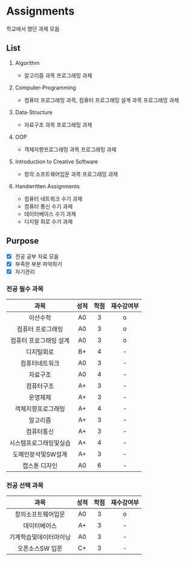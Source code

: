 # Assignments

학교에서 했던 과제 모음

## List

1. Algorithm

   - 알고리즘 과목 프로그래밍 과제

2. Computer-Programming

   - 컴퓨터 프로그래밍 과목, 컴퓨터 프로그래밍 설계 과목 프로그래밍 과제

3. Data-Structure

   - 자료구조 과목 프로그래밍 과제

4. OOP

   - 객체지향프로그래밍 과목 프로그래밍 과제

5. Introduction to Creative Software

   - 창의 소프트웨어입문 과목 프로그래밍 과제

6. Handwritten Assignments
   - 컴퓨터 네트워크 수기 과제
   - 컴퓨터 통신 수기 과제
   - 데이터베이스 수기 과제
   - 디지털 회로 수기 과제

## Purpose

- [x] 전공 공부 자료 모음
- [x] 부족한 부분 파악하기
- [x] 자기관리

### 전공 필수 과목

<table stype = "border:1px solid green; text-align:center">
  <thead>
    <tr>
      <th style = "text-align:center">과목</th>
      <th style = "text-align:center">성적</th>
      <th style = "text-align:center">학점</th>
      <th style = "text-align:center">재수강여부</th>
    </tr>
  </thead>
  <tbody>
    <tr>
      <td style="text-align:center">이산수학</td>
      <td style="text-align:center">A0</td>
      <td style="text-align:center">3</td>
      <td style="text-align:center">o</td>
    </tr>
     <tr>
      <td style="text-align:center">컴퓨터 프로그래밍</td>
      <td style="text-align:center">A0</td>
      <td style="text-align:center">3</td>
       <td style="text-align:center">o</td>
    </tr>
     <tr>
      <td style="text-align:center">컴퓨터 프로그래밍 설계</td>
      <td style="text-align:center">A0</td>
      <td style="text-align:center">3</td>
       <td style="text-align:center">o</td>
    </tr>
     <tr>
      <td style="text-align:center">디지털회로</td>
      <td style="text-align:center">B+</td>
      <td style="text-align:center">4</td>
       <td style="text-align:center">-</td>
    </tr>
     <tr>
      <td style ="text-align:center">컴퓨터네트워크</td>
      <td style ="text-align:center">A0</td>
      <td style ="text-align:center">3</td>
       <td style="text-align:center">-</td>
    </tr>
     <tr>
      <td style ="text-align:center">자료구조</td>
      <td style ="text-align:center">A0</td>
      <td style ="text-align:center">4</td>
       <td style="text-align:center">-</td>
    </tr>
     <tr>
      <td style ="text-align : center">컴퓨터구조</td>
      <td style ="text-align : center">A+</td>
      <td style ="text-align : center">3</td>
       <td style="text-align:center">-</td>
    </tr>
     <tr>
      <td style ="text-align:center">운영체제</td>
      <td style ="text-align:center">A+</td>
      <td style ="text-align:center">3</td>
       <td style="text-align:center">-</td>
    </tr>
     <tr>
      <td style ="text-align:center">객체지향프로그래밍</td>
      <td style ="text-align:center">A+</td>
      <td style ="text-align:center">4</td>
       <td style="text-align:center">-</td>
    </tr>
     <tr>
      <td style ="text-align:center">알고리즘</td>
      <td style ="text-align:center">A+</td>
      <td style ="text-align:center">3</td>
       <td style="text-align:center">-</td>
    </tr>
     <tr>
      <td style ="text-align:center">컴퓨터통신</td>
      <td style ="text-align:center">A+</td>
      <td style ="text-align:center">3</td>
       <td style="text-align:center">-</td>
    </tr>
     <tr>
      <td style ="text-align:center">시스템프로그래밍및실습</td>
      <td style ="text-align:center">A+</td>
      <td style ="text-align:center">4</td>
       <td style="text-align:center">-</td>
    </tr>
     <tr>
      <td style ="text-align:center">도메인분석및SW설계</td>
      <td style ="text-align:center">A+</td>
      <td style ="text-align:center">3</td>
       <td style="text-align:center">-</td>
    </tr>
     <tr>
      <td style ="text-align:center">캡스톤 디자인</td>
      <td style ="text-align:center">A0</td>
      <td style ="text-align:center">6</td>
       <td style="text-align:center">-</td>
    </tr>
  </tbody>
</table>

### 전공 선택 과목

<table stype = "border:1px solid green; text-align:center">
  <thead>
    <tr>
      <th style = "text-align:center">과목</th>
      <th style = "text-align:center">성적</th>
      <th style = "text-align:center">학점</th>
      <th style = "text-align:center">재수강여부</th>
    </tr>
  </thead>
  <tbody>
    <tr>
      <td style="text-align:center">창의소프트웨어입문</td>
      <td style="text-align:center">A0</td>
      <td style="text-align:center">3</td>
      <td style="text-align:center">o</td>
    </tr>
    <tr>
      <td style="text-align:center">데이터베이스</td>
      <td style="text-align:center">A+</td>
      <td style="text-align:center">3</td>
       <td style="text-align:center">-</td>
    </tr>
    <tr>
      <td style="text-align:center">기계학습및데이터마이닝</td>
      <td style="text-align:center">A0</td>
      <td style="text-align:center">3</td>
       <td style="text-align:center">-</td>
    </tr>
    <tr>
      <td style="text-align:center">오픈소스SW 입문</td>
      <td style="text-align:center">C+</td>
      <td style="text-align:center">3</td>
      <td style="text-align:center">-</td>
    </tr>
  </tbody>
</table>
